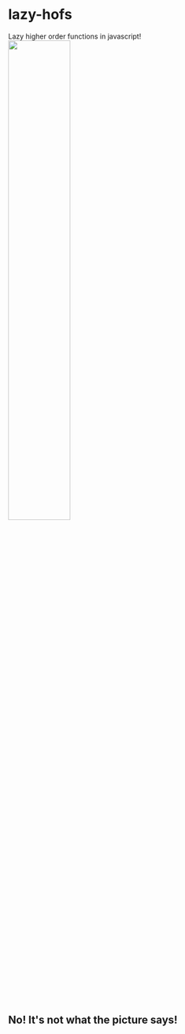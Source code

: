 # lazy-hofs
Lazy higher order functions in javascript!
<img src="http://frontpagemeews.com/wp-content/uploads/2018/12/lazy-cat-cover-750x517.png" height="50%"/>

## No! It's not what the picture says!
